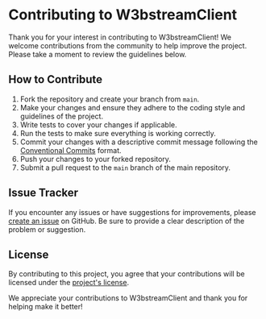 # Contributing to W3bstreamClient

Thank you for your interest in contributing to W3bstreamClient! We welcome contributions from the community to help improve the project. Please take a moment to review the guidelines below.

## How to Contribute

1. Fork the repository and create your branch from `main`.
2. Make your changes and ensure they adhere to the coding style and guidelines of the project.
3. Write tests to cover your changes if applicable.
4. Run the tests to make sure everything is working correctly.
5. Commit your changes with a descriptive commit message following the [Conventional Commits](https://www.conventionalcommits.org/en/v1.0.0/) format.
6. Push your changes to your forked repository.
7. Submit a pull request to the `main` branch of the main repository.

## Issue Tracker

If you encounter any issues or have suggestions for improvements, please [create an issue](https://github.com/machinefi/w3bstream-client-arduino-ce/issues) on GitHub. Be sure to provide a clear description of the problem or suggestion.

## License

By contributing to this project, you agree that your contributions will be licensed under the [project's license](LICENSE.md).

We appreciate your contributions to W3bstreamClient and thank you for helping make it better!
